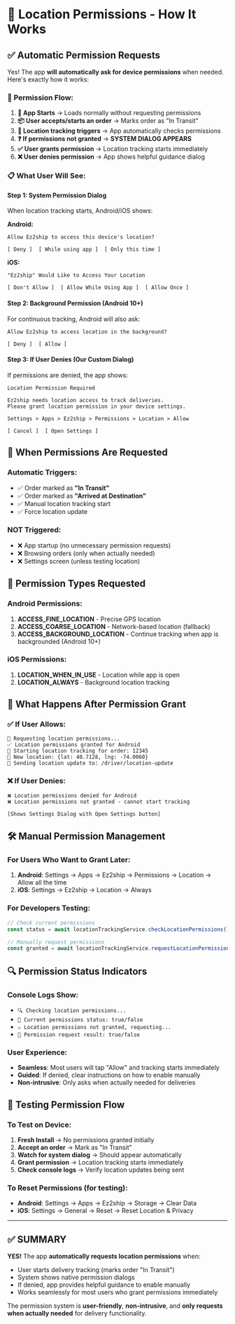 # 📍 Location Permissions - How It Works

## ✅ **Automatic Permission Requests**

Yes! The app **will automatically ask for device permissions** when needed. Here's exactly how it works:

### **🔄 Permission Flow:**

1. **📱 App Starts** → Loads normally without requesting permissions
2. **📦 User accepts/starts an order** → Marks order as "In Transit" 
3. **🚀 Location tracking triggers** → App automatically checks permissions
4. **❓ If permissions not granted** → **SYSTEM DIALOG APPEARS**
5. **✅ User grants permission** → Location tracking starts immediately
6. **❌ User denies permission** → App shows helpful guidance dialog

### **📋 What User Will See:**

#### **Step 1: System Permission Dialog**
When location tracking starts, Android/iOS shows:

**Android:**
```
Allow Ez2ship to access this device's location?

[ Deny ]  [ While using app ]  [ Only this time ]
```

**iOS:**
```
"Ez2ship" Would Like to Access Your Location

[ Don't Allow ]  [ Allow While Using App ]  [ Allow Once ]
```

#### **Step 2: Background Permission (Android 10+)**
For continuous tracking, Android will also ask:
```
Allow Ez2ship to access location in the background?

[ Deny ]  [ Allow ]
```

#### **Step 3: If User Denies (Our Custom Dialog)**
If permissions are denied, the app shows:
```
Location Permission Required

Ez2ship needs location access to track deliveries. 
Please grant location permission in your device settings.

Settings > Apps > Ez2ship > Permissions > Location > Allow

[ Cancel ]  [ Open Settings ]
```

## 🎯 **When Permissions Are Requested**

### **Automatic Triggers:**
- ✅ Order marked as **"In Transit"** 
- ✅ Order marked as **"Arrived at Destination"**
- ✅ Manual location tracking start
- ✅ Force location update

### **NOT Triggered:**
- ❌ App startup (no unnecessary permission requests)
- ❌ Browsing orders (only when actually needed)
- ❌ Settings screen (unless testing location)

## 🔧 **Permission Types Requested**

### **Android Permissions:**
1. **ACCESS_FINE_LOCATION** - Precise GPS location
2. **ACCESS_COARSE_LOCATION** - Network-based location (fallback)
3. **ACCESS_BACKGROUND_LOCATION** - Continue tracking when app is backgrounded (Android 10+)

### **iOS Permissions:**
1. **LOCATION_WHEN_IN_USE** - Location while app is open
2. **LOCATION_ALWAYS** - Background location tracking

## 📱 **What Happens After Permission Grant**

### **✅ If User Allows:**
```
📍 Requesting location permissions...
✅ Location permissions granted for Android
🚀 Starting location tracking for order: 12345
📍 New location: {lat: 40.7128, lng: -74.0060}
🚀 Sending location update to: /driver/location-update
```

### **❌ If User Denies:**
```
❌ Location permissions denied for Android
❌ Location permissions not granted - cannot start tracking

[Shows Settings Dialog with Open Settings button]
```

## 🛠️ **Manual Permission Management**

### **For Users Who Want to Grant Later:**
1. **Android**: Settings → Apps → Ez2ship → Permissions → Location → Allow all the time
2. **iOS**: Settings → Ez2ship → Location → Always

### **For Developers Testing:**
```typescript
// Check current permissions
const status = await locationTrackingService.checkLocationPermissions();

// Manually request permissions
const granted = await locationTrackingService.requestLocationPermissions();
```

## 🔍 **Permission Status Indicators**

### **Console Logs Show:**
- `🔍 Checking location permissions...`
- `📍 Current permissions status: true/false`
- `⚠️ Location permissions not granted, requesting...`
- `📍 Permission request result: true/false`

### **User Experience:**
- **Seamless**: Most users will tap "Allow" and tracking starts immediately
- **Guided**: If denied, clear instructions on how to enable manually
- **Non-intrusive**: Only asks when actually needed for deliveries

## 🚀 **Testing Permission Flow**

### **To Test on Device:**
1. **Fresh Install** → No permissions granted initially
2. **Accept an order** → Mark as "In Transit"  
3. **Watch for system dialog** → Should appear automatically
4. **Grant permission** → Location tracking starts immediately
5. **Check console logs** → Verify location updates being sent

### **To Reset Permissions (for testing):**
- **Android**: Settings → Apps → Ez2ship → Storage → Clear Data
- **iOS**: Settings → General → Reset → Reset Location & Privacy

---

## ✅ **SUMMARY**

**YES!** The app **automatically requests location permissions** when:
- User starts delivery tracking (marks order "In Transit")
- System shows native permission dialogs
- If denied, app provides helpful guidance to enable manually
- Works seamlessly for most users who grant permissions immediately

The permission system is **user-friendly**, **non-intrusive**, and **only requests when actually needed** for delivery functionality.